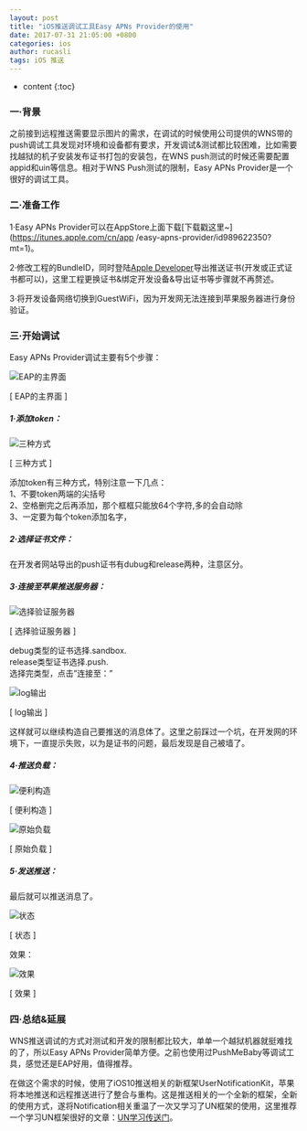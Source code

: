 ```yaml
---
layout: post
title: "iOS推送调试工具Easy APNs Provider的使用"
date: 2017-07-31 21:05:00 +0800
categories: ios
author: rucasli
tags: iOS 推送
---
```


* content
{:toc}



### 一·背景

>
<!--more-->
之前接到远程推送需要显示图片的需求，在调试的时候使用公司提供的WNS带的push调试工具发现对环境和设备都有要求，开发调试&测试都比较困难，比如需要找越狱的机子安装发布证书打包的安装包，在WNS
push测试的时候还需要配置appid和uin等信息。相对于WNS Push测试的限制，Easy APNs Provider是一个很好的调试工具。

### 二·准备工作

1·Easy APNs Provider可以在AppStore上面下载[下载戳这里~](https://itunes.apple.com/cn/app
/easy-apns-provider/id989622350?mt=1)。

2·修改工程的BundleID，同时登陆[Apple
Developer](http://developer.apple.com)导出推送证书(开发或正式证书都可以)，这里工程更换证书&绑定开发设备&导出证书等步骤就不再赘述。

3·将开发设备网络切换到GuestWiFi，因为开发网无法连接到苹果服务器进行身份验证。

### 三·开始调试

Easy APNs Provider调试主要有5个步骤：

![EAP的主界面](/image/ios_tui_song_diao_shi_gong_ju_easy_apns_provider_de_shi_yong/9e57e0cecbdecfdd1c4abe040d70ca05f37b87b3e29a9071471d1f6f27de331a)  

[ EAP的主界面 ]

##### 1·添加token：

![三种方式](/image/ios_tui_song_diao_shi_gong_ju_easy_apns_provider_de_shi_yong/2491228a5ce253f844f9f286e279a213d1e13f8b880def715c4a25ed055d9504)  

[ 三种方式 ]

  
添加token有三种方式，特别注意一下几点：  
1、不要token两端的尖括号  
2、空格删完之后再添加，那个框框只能放64个字符,多的会自动除  
3、一定要为每个token添加名字，

##### 2·选择证书文件：

在开发者网站导出的push证书有dubug和release两种，注意区分。

##### 3·连接至苹果推送服务器：

![选择验证服务器](/image/ios_tui_song_diao_shi_gong_ju_easy_apns_provider_de_shi_yong/af3eeb4fe937d32e70bd24a814993b685be64a99f0ae57cd2cacb64f4a850a31)  

[ 选择验证服务器 ]

debug类型的证书选择.sandbox.  
release类型证书选择.push.  
选择完类型，点击”连接至：”  

![log输出](/image/ios_tui_song_diao_shi_gong_ju_easy_apns_provider_de_shi_yong/9bbbfe94ad3f47965d9f6f3c0e6da1a3d6faa6170943a7c533c26d4413933b3b)  

[ log输出 ]

  
这样就可以继续构造自己要推送的消息体了。这里之前踩过一个坑，在开发网的环境下，一直提示失败，以为是证书的问题，最后发现是自己被墙了。

##### 4·推送负载：

![便利构造](/image/ios_tui_song_diao_shi_gong_ju_easy_apns_provider_de_shi_yong/cc5bd55d39f5452af94b5e5248b7d78bac273c95b481f8288d10c561fab37e59)  

[ 便利构造 ]

  

![原始负载](/image/ios_tui_song_diao_shi_gong_ju_easy_apns_provider_de_shi_yong/306059c0764b5af2ba9eb3f35b24f3ea481f86178fb414afe26202c966608847)  

[ 原始负载 ]

##### 5·发送推送：

最后就可以推送消息了。  

![状态](/image/ios_tui_song_diao_shi_gong_ju_easy_apns_provider_de_shi_yong/0a7e28202761d5d3f898a8042f8fa14b390336051792074d829cd2d4f0f50f4c)  

[ 状态 ]

  
效果：  

![效果](/image/ios_tui_song_diao_shi_gong_ju_easy_apns_provider_de_shi_yong/57f6f5ec06b4c2d17267d8a3a222fcbc63a1894fcb0a72366805800d77f319a3)  

[ 效果 ]

### 四·总结&延展

WNS推送调试的方式对测试和开发的限制都比较大，单单一个越狱机器就挺难找的了，所以Easy APNs
Provider简单方便。之前也使用过PushMeBaby等调试工具，感觉还是EAP好用，值得推荐。

在做这个需求的时候，使用了iOS10推送相关的新框架UserNotificationKit，苹果将本地推送和远程推送进行了整合与重构。这是推送相关的一个全新的框架，全新的使用方式，遂将Notification相关重温了一次又学习了UN框架的使用，这里推荐一个学习UN框架很好的文章：[UN学习传送门](https://onevcat.com/2016/08/notification/)。

